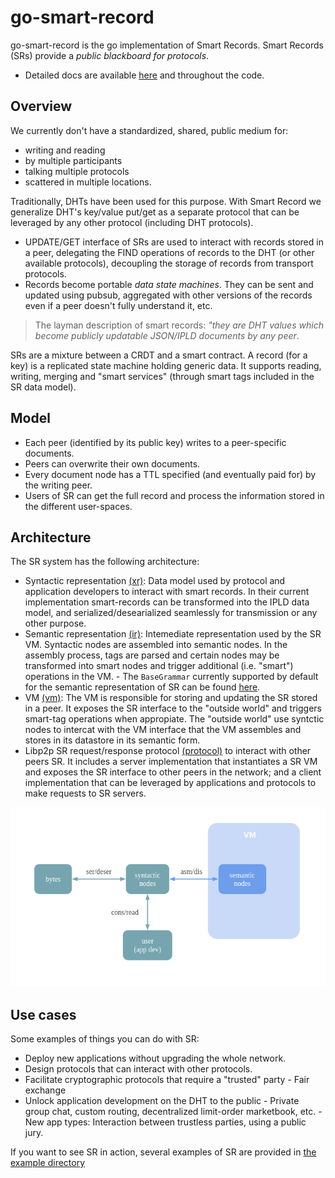 # go-smart-record
go-smart-record is the go implementation of Smart Records. Smart Records (SRs) provide
a *public blackboard for protocols*. 
<!-- TODO: Update docs link -->
- Detailed docs are available [here]() and throughout the code.

## Overview
We currently don't have a standardized, shared, public
medium for:
- writing and reading
- by multiple participants
- talking multiple protocols
- scattered in multiple locations.

Traditionally, DHTs have been used for this purpose. With Smart Record we generalize DHT's
key/value put/get as a separate protocol that can be leveraged by any other protocol
(including DHT protocols).
- UPDATE/GET interface of SRs are used to interact with records stored in a peer,
delegating the FIND operations of records to the DHT (or other available protocols),
decoupling the storage of records from transport protocols.
- Records become portable *data state machines*. They can be sent and updated using pubsub,
aggregated with other versions of the records even if a peer doesn't fully understand it, etc.

> The layman description of smart records: *"they are DHT values which become publicly updatable JSON/IPLD documents by any peer*.

SRs are a mixture between a CRDT and a smart contract. A record (for a key) is a replicated state machine holding generic data.
It supports reading, writing, merging and "smart services" (through smart tags included in the SR data model).

## Model
- Each peer (identified by its public key) writes to a peer-specific documents.
- Peers can overwrite their own documents.
- Every document node has a TTL specified (and eventually paid for) by the writing peer.
- Users of SR can get the full record and process the information stored in the different user-spaces.

## Architecture
The SR system has the following architecture:
- Syntactic representation [(xr)](./xr): Data model used by protocol and application developers
to interact with smart records. In their current implementation smart-records can
be transformed into the IPLD data model, and serialized/desearialized seamlessly for
transmission or any other purpose.
- Semantic representation [(ir)](./ir): Intemediate representation used by the SR VM.
Syntactic nodes are assembled into semantic nodes. In the assembly process, tags are parsed
and certain nodes may be transformed into smart nodes and trigger additional (i.e. "smart")
operations in the VM.
        - The `BaseGrammar` currently supported by default for the semantic representation of SR can be found [here](./ir/base/base.go). 
- VM [(vm)](./vm): The VM is responsible for storing and updating the SR stored in a peer. It exposes the SR interface to the "outside world" and triggers smart-tag operations when appropiate. The "outside world" use syntctic nodes to intercat with the VM interface that the VM assembles and stores in its datastore in its semantic form.
- Libp2p SR request/response protocol [(protocol)](./protocol) to interact with other peers SR. It includes a server implementation that instantiates a SR VM and exposes the SR interface to other peers in the network; and a client implementation that can be leveraged by applications and protocols to make requests to SR servers.

![](./doc/sr-architecture.png)

## Use cases

Some examples of things you can do with SR:
- Deploy new applications without upgrading the whole network.
- Design protocols that can interact with other protocols.
- Facilitate cryptographic protocols that require a "trusted" party
        - Fair exchange
- Unlock application development on the DHT to the public
        - Private group chat, custom routing, decentralized limit-order marketbook, etc.
        - New app types: Interaction between trustless parties, using a public jury.

If you want to see SR in action, several examples of SR are provided in [the example directory](./examples)
